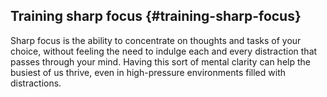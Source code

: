 ## Training sharp focus {#training-sharp-focus}

Sharp focus is the ability to concentrate on thoughts and tasks of your choice, without feeling the need to indulge each and every distraction that passes through your mind. Having this sort of mental clarity can help the busiest of us thrive, even in high-pressure environments filled with distractions.